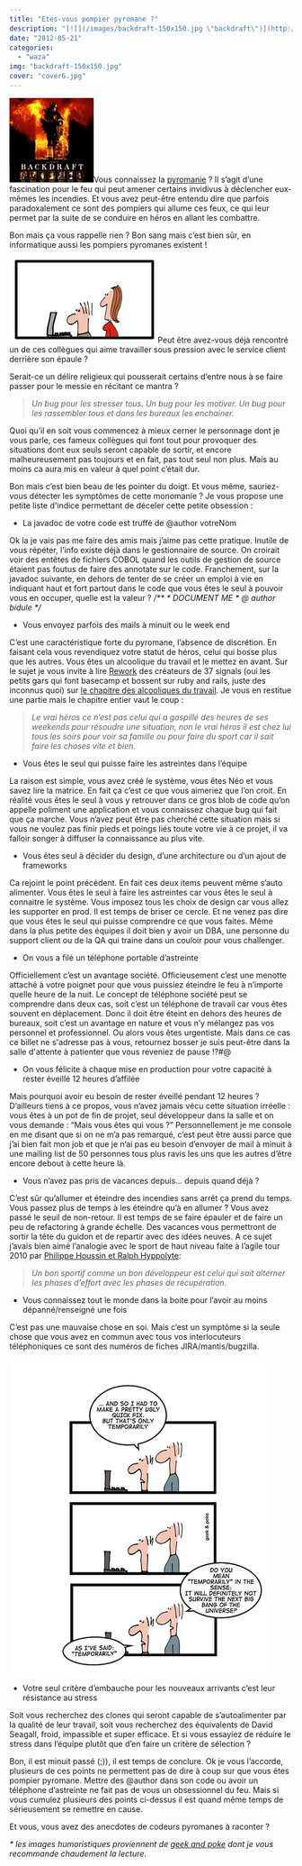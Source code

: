 ```yaml
---
title: "Etes-vous pompier pyromane ?"
description: "[![](/images/backdraft-150x150.jpg \"backdraft\")](http://hakanai.free.fr/wp-content/uploads/2012/05/backdraft.jpg)Vous connaissez la [pyromanie](http:/..."
date: "2012-05-21"
categories: 
  - "waza"
img: "backdraft-150x150.jpg"
cover: "cover6.jpg"
---
```


[![](/images/backdraft-150x150.jpg "backdraft")](http://hakanai.free.fr/wp-content/uploads/2012/05/backdraft.jpg)Vous connaissez la [pyromanie](http://fr.wikipedia.org/wiki/Pyromanie) ? Il s’agit d’une fascination pour le feu qui peut amener certains invidivus à déclencher eux-mêmes les incendies. Et vous avez peut-être entendu dire que parfois paradoxalement ce sont des pompiers qui allume ces feux, ce qui leur permet par la suite de se conduire en héros en allant les combattre.

Bon mais ça vous rappelle rien ? Bon sang mais c’est bien sûr, en informatique aussi les pompiers pyromanes existent !

[![](/images/girlepaule.png "girlepaule")](http://eventuallycoding.com/wp-content/uploads/2012/05/girlepaule.png)Peut être avez-vous déjà rencontré un de ces collègues qui aime travailler sous pression avec le service client derrière son épaule ?

Serait-ce un délire religieux qui pousserait certains d’entre nous à se faire passer pour le messie en récitant ce mantra ?

> _Un bug pour les stresser tous. Un bug pour les motiver. Un bug pour les rassembler tous et dans les bureaux les enchainer._

Quoi qu’il en soit vous commencez à mieux cerner le personnage dont je vous parle, ces fameux collègues qui font tout pour provoquer des situations dont eux seuls seront capable de sortir, et encore malheureusement pas toujours et en fait, pas tout seul non plus. Mais au moins ca aura mis en valeur à quel point c’était dur.

Bon mais c’est bien beau de les pointer du doigt. Et vous même, sauriez-vous détecter les symptômes de cette monomanie ? Je vous propose une petite liste d'indice permettant de déceler cette petite obsession :

- La javadoc de votre code est truffé de @author votreNom

Ok la je vais pas me faire des amis mais j’aime pas cette pratique. Inutile de vous répéter, l’info existe déjà dans le gestionnaire de source. On croirait voir des entêtes de fichiers COBOL quand les outils de gestion de source étaient pas foutus de faire des annotate sur le code. Franchement, sur la javadoc suivante, en dehors de tenter de se créer un emploi à vie en indiquant haut et fort partout dans le code que vous êtes le seul à pouvoir vous en occuper, quelle est la valeur ? _/\*\*_ _\* DOCUMENT ME_ _\* @ author bidule_ _\*/_

- Vous envoyez parfois des mails à minuit ou le week end

C’est une caractéristique forte du pyromane, l’absence de discrétion. En faisant cela vous revendiquez votre statut de héros, celui qui bosse plus que les autres. Vous êtes un alcoolique du travail et le mettez en avant. Sur le sujet je vous invite à lire [Rework](http://37signals.com/rework) des créateurs de 37 signals (oui les petits gars qui font basecamp et bossent sur ruby and rails, juste des inconnus quoi) sur [le chapitre des alcooliques du travail](http://www.scribd.com/doc/27521195/Rework-by-Jason-Fried-David-Heinemeier-Hansson-Excerpt-Fire-the-Workaholics). Je vous en restitue une partie mais le chapitre entier vaut le coup :

> _Le vrai héros ce n’est pas celui qui a gaspillé des heures de ses weekends pour résoudre une situation, non le vrai héros il est chez lui tous les soirs pour voir sa famille ou pour faire du sport car il sait faire les choses vite et bien._

- Vous êtes le seul qui puisse faire les astreintes dans l’équipe

La raison est simple, vous avez créé le système, vous êtes Néo et vous savez lire la matrice. En fait ça c’est ce que vous aimeriez que l’on croit. En réalité vous êtes le seul à vous y retrouver dans ce gros blob de code qu’on appelle poliment une application et vous connaissez chaque bug qui fait que ça marche. Vous n’avez peut être pas cherché cette situation mais si vous ne voulez pas finir pieds et poings liés toute votre vie à ce projet, il va falloir songer à diffuser la connaissance au plus vite.

- Vous êtes seul à décider du design, d’une architecture ou d’un ajout de frameworks

Ca rejoint le point précédent. En fait ces deux items peuvent même s’auto alimenter. Vous êtes le seul à faire les astreintes car vous êtes le seul à connaitre le système. Vous imposez tous les choix de design car vous allez les supporter en prod. Il est temps de briser ce cercle. Et ne venez pas dire que vous êtes le seul qui puisse comprendre ce que vous faites. Même dans la plus petite des équipes il doit bien y avoir un DBA, une personne du support client ou de la QA qui traine dans un couloir pour vous challenger.

- On vous a filé un téléphone portable d’astreinte

Officiellement c’est un avantage société. Officieusement c’est une menotte attaché à votre poignet pour que vous puissiez éteindre le feu à n’importe quelle heure de la nuit. Le concept de téléphone société peut se comprendre dans deux cas, soit c’est un téléphone de travail car vous êtes souvent en déplacement. Donc il doit être éteint en dehors des heures de bureaux, soit c’est un avantage en nature et vous n’y mélangez pas vos personnel et professionnel. Ou alors vous êtes urgentiste. Mais dans ce cas ce billet ne s'adresse pas à vous, retournez bosser je suis peut-être dans la salle d'attente à patienter que vous reveniez de pause !?#@

- On vous félicite à chaque mise en production pour votre capacité à rester éveillé 12 heures d’affilée

Mais pourquoi avoir eu besoin de rester éveillé pendant 12 heures ? D’ailleurs tiens à ce propos, vous n’avez jamais vécu cette situation irréelle : vous êtes à un pot de fin de projet, seul développeur dans la salle et on vous demande : “Mais vous êtes qui vous ?” Personnellement je me console en me disant que si on ne m’a pas remarqué, c’est peut être aussi parce que j’ai bien fait mon job et que je n’ai pas eu besoin d’envoyer de mail à minuit à une mailing list de 50 personnes tous plus ravis les uns que les autres d’être encore debout à cette heure là.

- Vous n’avez pas pris de vacances depuis... depuis quand déjà ?

C’est sûr qu’allumer et éteindre des incendies sans arrêt ça prend du temps. Vous passez plus de temps à les éteindre qu’à en allumer ? Vous avez passé le seuil de non-retour. Il est temps de se faire épauler et de faire un peu de refactoring à grande échelle. Des vacances vous permettront de sortir la tête du guidon et de repartir avec des idées neuves. A ce sujet j’avais bien aimé l’analogie avec le sport de haut niveau faite à l’agile tour 2010 par [Philippe Houssin et Ralph Hyppolyte](http://hakanai.free.fr/index.php/agile-tour-2010-2/):

> _Un bon sportif comme un bon développeur est celui qui sait alterner les phases d’effort avec les phases de récupération._

- Vous connaissez tout le monde dans la boite pour l’avoir au moins dépanné/renseigné une fois

C’est pas une mauvaise chose en soi. Mais c’est un symptôme si la seule chose que vous avez en commun avec tous vos interlocuteurs téléphoniques ce sont des numéros de fiches JIRA/mantis/bugzilla.

[![](/images/temporarily.png "temporarily")](http://eventuallycoding.com/wp-content/uploads/2012/05/temporarily.png)

- Votre seul critère d’embauche pour les nouveaux arrivants c’est leur résistance au stress

Soit vous recherchez des clones qui seront capable de s’autoalimenter par la qualité de leur travail, soit vous recherchez des équivalents de David Seagall, froid, impassible et super efficace. Et si vous essayiez de réduire le stress dans l’équipe plutôt que d’en faire un critère de sélection ?

Bon, il est minuit passé (;)), il est temps de conclure. Ok je vous l’accorde, plusieurs de ces points ne permettent pas de dire à coup sur que vous êtes pompier pyromane. Mettre des @author dans son code ou avoir un téléphone d’astreinte ne fait pas de vous un obsessionnel du feu. Mais si vous cumulez plusieurs des points ci-dessus il est quand même temps de sérieusement se remettre en cause.

Et vous, vous avez des anecdotes de codeurs pyromanes à raconter ?

_\* les images humoristiques proviennent de [geek and poke](http://geekandpoke.typepad.com/) dont je vous recommande chaudement la lecture._
